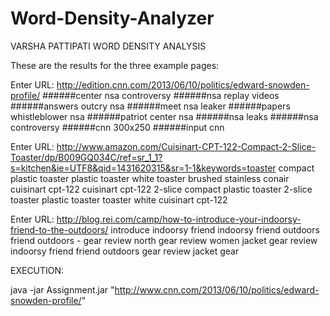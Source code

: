 # Word-Density-Analyzer
VARSHA PATTIPATI
WORD DENSITY ANALYSIS


These are the results for the three example pages:

Enter URL:
http://edition.cnn.com/2013/06/10/politics/edward-snowden-profile/
      ######center nsa controversy
      ######nsa replay videos
      ######answers outcry nsa
      ######meet nsa leaker
      ######papers whistleblower nsa
      ######patriot center nsa
      ######nsa leaks
      ######nsa controversy
      ######cnn 300x250
      ######input cnn



Enter URL:
http://www.amazon.com/Cuisinart-CPT-122-Compact-2-Slice-Toaster/dp/B009GQ034C/ref=sr_1_1?s=kitchen&ie=UTF8&qid=1431620315&sr=1-1&keywords=toaster
compact plastic toaster
plastic toaster white
toaster brushed stainless
conair cuisinart cpt-122
cuisinart cpt-122 2-slice
compact plastic toaster
2-slice toaster
plastic toaster
toaster white
cuisinart cpt-122




Enter URL:
http://blog.rei.com/camp/how-to-introduce-your-indoorsy-friend-to-the-outdoors/
introduce indoorsy friend
indoorsy friend outdoors
friend outdoors -
gear review north
gear review women
jacket gear review
indoorsy friend
friend outdoors
gear review
jacket gear

EXECUTION: 

 java -jar Assignment.jar "http://www.cnn.com/2013/06/10/politics/edward-snowden-profile/"

